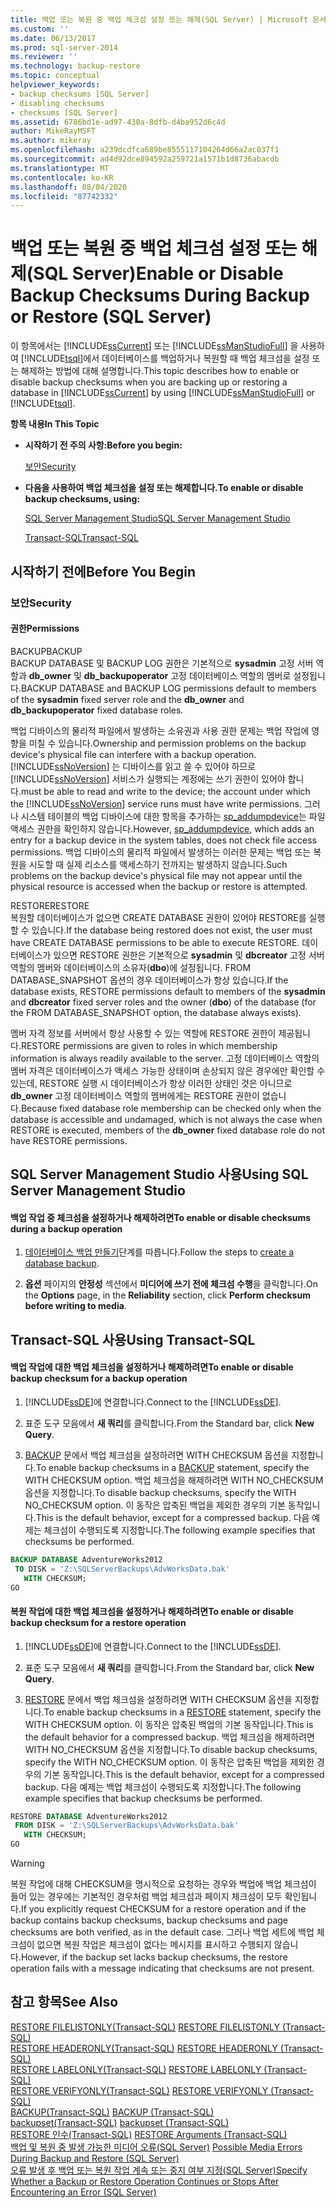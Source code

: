 ```yaml
---
title: 백업 또는 복원 중 백업 체크섬 설정 또는 해제(SQL Server) | Microsoft 문서
ms.custom: ''
ms.date: 06/13/2017
ms.prod: sql-server-2014
ms.reviewer: ''
ms.technology: backup-restore
ms.topic: conceptual
helpviewer_keywords:
- backup checksums [SQL Server]
- disabling checksums
- checksums [SQL Server]
ms.assetid: 6786bd1e-ad97-430a-8dfb-d4ba952d6c4d
author: MikeRayMSFT
ms.author: mikeray
ms.openlocfilehash: a239dcdfca689be8555117104264d66a2ac037f1
ms.sourcegitcommit: ad4d92dce894592a259721a1571b1d8736abacdb
ms.translationtype: MT
ms.contentlocale: ko-KR
ms.lasthandoff: 08/04/2020
ms.locfileid: "87742332"
---
```

# <a name="enable-or-disable-backup-checksums-during-backup-or-restore-sql-server"></a><span data-ttu-id="9ada9-102">백업 또는 복원 중 백업 체크섬 설정 또는 해제(SQL Server)</span><span class="sxs-lookup"><span data-stu-id="9ada9-102">Enable or Disable Backup Checksums During Backup or Restore (SQL Server)</span></span>
  <span data-ttu-id="9ada9-103">이 항목에서는 [!INCLUDE[ssCurrent](../../includes/sscurrent-md.md)] 또는 [!INCLUDE[ssManStudioFull](../../includes/ssmanstudiofull-md.md)] 을 사용하여 [!INCLUDE[tsql](../../includes/tsql-md.md)]에서 데이터베이스를 백업하거나 복원할 때 백업 체크섬을 설정 또는 해제하는 방법에 대해 설명합니다.</span><span class="sxs-lookup"><span data-stu-id="9ada9-103">This topic describes how to enable or disable backup checksums when you are backing up or restoring a database in [!INCLUDE[ssCurrent](../../includes/sscurrent-md.md)] by using [!INCLUDE[ssManStudioFull](../../includes/ssmanstudiofull-md.md)] or [!INCLUDE[tsql](../../includes/tsql-md.md)].</span></span>  
  
 <span data-ttu-id="9ada9-104">**항목 내용**</span><span class="sxs-lookup"><span data-stu-id="9ada9-104">**In This Topic**</span></span>  
  
-   <span data-ttu-id="9ada9-105">**시작하기 전 주의 사항:**</span><span class="sxs-lookup"><span data-stu-id="9ada9-105">**Before you begin:**</span></span>  
  
     [<span data-ttu-id="9ada9-106">보안</span><span class="sxs-lookup"><span data-stu-id="9ada9-106">Security</span></span>](#Security)  
  
-   <span data-ttu-id="9ada9-107">**다음을 사용하여 백업 체크섬을 설정 또는 해제합니다.**</span><span class="sxs-lookup"><span data-stu-id="9ada9-107">**To enable or disable backup checksums, using:**</span></span>  
  
     [<span data-ttu-id="9ada9-108">SQL Server Management Studio</span><span class="sxs-lookup"><span data-stu-id="9ada9-108">SQL Server Management Studio</span></span>](#SSMSProcedure)  
  
     [<span data-ttu-id="9ada9-109">Transact-SQL</span><span class="sxs-lookup"><span data-stu-id="9ada9-109">Transact-SQL</span></span>](#TsqlProcedure)  
  
##  <a name="before-you-begin"></a><a name="BeforeYouBegin"></a> <span data-ttu-id="9ada9-110">시작하기 전에</span><span class="sxs-lookup"><span data-stu-id="9ada9-110">Before You Begin</span></span>  
  
###  <a name="security"></a><a name="Security"></a> <span data-ttu-id="9ada9-111">보안</span><span class="sxs-lookup"><span data-stu-id="9ada9-111">Security</span></span>  
  
####  <a name="permissions"></a><a name="Permissions"></a> <span data-ttu-id="9ada9-112">권한</span><span class="sxs-lookup"><span data-stu-id="9ada9-112">Permissions</span></span>  
 <span data-ttu-id="9ada9-113">BACKUP</span><span class="sxs-lookup"><span data-stu-id="9ada9-113">BACKUP</span></span>  
 <span data-ttu-id="9ada9-114">BACKUP DATABASE 및 BACKUP LOG 권한은 기본적으로 **sysadmin** 고정 서버 역할과 **db_owner** 및 **db_backupoperator** 고정 데이터베이스 역할의 멤버로 설정됩니다.</span><span class="sxs-lookup"><span data-stu-id="9ada9-114">BACKUP DATABASE and BACKUP LOG permissions default to members of the **sysadmin** fixed server role and the **db_owner** and **db_backupoperator** fixed database roles.</span></span>  
  
 <span data-ttu-id="9ada9-115">백업 디바이스의 물리적 파일에서 발생하는 소유권과 사용 권한 문제는 백업 작업에 영향을 미칠 수 있습니다.</span><span class="sxs-lookup"><span data-stu-id="9ada9-115">Ownership and permission problems on the backup device's physical file can interfere with a backup operation.</span></span> [!INCLUDE[ssNoVersion](../../includes/ssnoversion-md.md)] <span data-ttu-id="9ada9-116">는 디바이스를 읽고 쓸 수 있어야 하므로 [!INCLUDE[ssNoVersion](../../includes/ssnoversion-md.md)] 서비스가 실행되는 계정에는 쓰기 권한이 있어야 합니다.</span><span class="sxs-lookup"><span data-stu-id="9ada9-116">must be able to read and write to the device; the account under which the [!INCLUDE[ssNoVersion](../../includes/ssnoversion-md.md)] service runs must have write permissions.</span></span> <span data-ttu-id="9ada9-117">그러나 시스템 테이블의 백업 디바이스에 대한 항목을 추가하는 [sp_addumpdevice](/sql/relational-databases/system-stored-procedures/sp-addumpdevice-transact-sql)는 파일 액세스 권한을 확인하지 않습니다.</span><span class="sxs-lookup"><span data-stu-id="9ada9-117">However, [sp_addumpdevice](/sql/relational-databases/system-stored-procedures/sp-addumpdevice-transact-sql), which adds an entry for a backup device in the system tables, does not check file access permissions.</span></span> <span data-ttu-id="9ada9-118">백업 디바이스의 물리적 파일에서 발생하는 이러한 문제는 백업 또는 복원을 시도할 때 실제 리소스를 액세스하기 전까지는 발생하지 않습니다.</span><span class="sxs-lookup"><span data-stu-id="9ada9-118">Such problems on the backup device's physical file may not appear until the physical resource is accessed when the backup or restore is attempted.</span></span>  
  
 <span data-ttu-id="9ada9-119">RESTORE</span><span class="sxs-lookup"><span data-stu-id="9ada9-119">RESTORE</span></span>  
 <span data-ttu-id="9ada9-120">복원할 데이터베이스가 없으면 CREATE DATABASE 권한이 있어야 RESTORE를 실행할 수 있습니다.</span><span class="sxs-lookup"><span data-stu-id="9ada9-120">If the database being restored does not exist, the user must have CREATE DATABASE permissions to be able to execute RESTORE.</span></span> <span data-ttu-id="9ada9-121">데이터베이스가 있으면 RESTORE 권한은 기본적으로 **sysadmin** 및 **dbcreator** 고정 서버 역할의 멤버와 데이터베이스의 소유자(**dbo**)에 설정됩니다. FROM DATABASE_SNAPSHOT 옵션의 경우 데이터베이스가 항상 있습니다.</span><span class="sxs-lookup"><span data-stu-id="9ada9-121">If the database exists, RESTORE permissions default to members of the **sysadmin** and **dbcreator** fixed server roles and the owner (**dbo**) of the database (for the FROM DATABASE_SNAPSHOT option, the database always exists).</span></span>  
  
 <span data-ttu-id="9ada9-122">멤버 자격 정보를 서버에서 항상 사용할 수 있는 역할에 RESTORE 권한이 제공됩니다.</span><span class="sxs-lookup"><span data-stu-id="9ada9-122">RESTORE permissions are given to roles in which membership information is always readily available to the server.</span></span> <span data-ttu-id="9ada9-123">고정 데이터베이스 역할의 멤버 자격은 데이터베이스가 액세스 가능한 상태이며 손상되지 않은 경우에만 확인할 수 있는데, RESTORE 실행 시 데이터베이스가 항상 이러한 상태인 것은 아니므로 **db_owner** 고정 데이터베이스 역할의 멤버에게는 RESTORE 권한이 없습니다.</span><span class="sxs-lookup"><span data-stu-id="9ada9-123">Because fixed database role membership can be checked only when the database is accessible and undamaged, which is not always the case when RESTORE is executed, members of the **db_owner** fixed database role do not have RESTORE permissions.</span></span>  
  
##  <a name="using-sql-server-management-studio"></a><a name="SSMSProcedure"></a> <span data-ttu-id="9ada9-124">SQL Server Management Studio 사용</span><span class="sxs-lookup"><span data-stu-id="9ada9-124">Using SQL Server Management Studio</span></span>  
  
#### <a name="to-enable-or-disable-checksums-during-a-backup-operation"></a><span data-ttu-id="9ada9-125">백업 작업 중 체크섬을 설정하거나 해제하려면</span><span class="sxs-lookup"><span data-stu-id="9ada9-125">To enable or disable checksums during a backup operation</span></span>  
  
1.  <span data-ttu-id="9ada9-126">[데이터베이스 백업 만들기](create-a-full-database-backup-sql-server.md)단계를 따릅니다.</span><span class="sxs-lookup"><span data-stu-id="9ada9-126">Follow the steps to [create a database backup](create-a-full-database-backup-sql-server.md).</span></span>  
  
2.  <span data-ttu-id="9ada9-127">**옵션** 페이지의 **안정성** 섹션에서 **미디어에 쓰기 전에 체크섬 수행**을 클릭합니다.</span><span class="sxs-lookup"><span data-stu-id="9ada9-127">On the **Options** page, in the **Reliability** section, click **Perform checksum before writing to media**.</span></span>  
  
##  <a name="using-transact-sql"></a><a name="TsqlProcedure"></a> <span data-ttu-id="9ada9-128">Transact-SQL 사용</span><span class="sxs-lookup"><span data-stu-id="9ada9-128">Using Transact-SQL</span></span>  
  
#### <a name="to-enable-or-disable-backup-checksum-for-a-backup-operation"></a><span data-ttu-id="9ada9-129">백업 작업에 대한 백업 체크섬을 설정하거나 해제하려면</span><span class="sxs-lookup"><span data-stu-id="9ada9-129">To enable or disable backup checksum for a backup operation</span></span>  
  
1.  <span data-ttu-id="9ada9-130">[!INCLUDE[ssDE](../../../includes/ssde-md.md)]에 연결합니다.</span><span class="sxs-lookup"><span data-stu-id="9ada9-130">Connect to the [!INCLUDE[ssDE](../../../includes/ssde-md.md)].</span></span>  
  
2.  <span data-ttu-id="9ada9-131">표준 도구 모음에서 **새 쿼리**를 클릭합니다.</span><span class="sxs-lookup"><span data-stu-id="9ada9-131">From the Standard bar, click **New Query**.</span></span>  
  
3.  <span data-ttu-id="9ada9-132">[BACKUP](/sql/t-sql/statements/backup-transact-sql) 문에서 백업 체크섬을 설정하려면 WITH CHECKSUM 옵션을 지정합니다.</span><span class="sxs-lookup"><span data-stu-id="9ada9-132">To enable backup checksums in a [BACKUP](/sql/t-sql/statements/backup-transact-sql) statement, specify the WITH CHECKSUM option.</span></span> <span data-ttu-id="9ada9-133">백업 체크섬을 해제하려면 WITH NO_CHECKSUM 옵션을 지정합니다.</span><span class="sxs-lookup"><span data-stu-id="9ada9-133">To disable backup checksums, specify the WITH NO_CHECKSUM option.</span></span> <span data-ttu-id="9ada9-134">이 동작은 압축된 백업을 제외한 경우의 기본 동작입니다.</span><span class="sxs-lookup"><span data-stu-id="9ada9-134">This is the default behavior, except for a compressed backup.</span></span> <span data-ttu-id="9ada9-135">다음 예제는 체크섬이 수행되도록 지정합니다.</span><span class="sxs-lookup"><span data-stu-id="9ada9-135">The following example specifies that checksums be performed.</span></span>  
  
```sql  
BACKUP DATABASE AdventureWorks2012   
 TO DISK = 'Z:\SQLServerBackups\AdvWorksData.bak'  
   WITH CHECKSUM;  
GO  
```  
  
#### <a name="to-enable-or-disable-backup-checksum-for-a-restore-operation"></a><span data-ttu-id="9ada9-136">복원 작업에 대한 백업 체크섬을 설정하거나 해제하려면</span><span class="sxs-lookup"><span data-stu-id="9ada9-136">To enable or disable backup checksum for a restore operation</span></span>  
  
1.  <span data-ttu-id="9ada9-137">[!INCLUDE[ssDE](../../../includes/ssde-md.md)]에 연결합니다.</span><span class="sxs-lookup"><span data-stu-id="9ada9-137">Connect to the [!INCLUDE[ssDE](../../../includes/ssde-md.md)].</span></span>  
  
2.  <span data-ttu-id="9ada9-138">표준 도구 모음에서 **새 쿼리**를 클릭합니다.</span><span class="sxs-lookup"><span data-stu-id="9ada9-138">From the Standard bar, click **New Query**.</span></span>  
  
3.  <span data-ttu-id="9ada9-139">[RESTORE](/sql/t-sql/statements/restore-statements-transact-sql) 문에서 백업 체크섬을 설정하려면 WITH CHECKSUM 옵션을 지정합니다.</span><span class="sxs-lookup"><span data-stu-id="9ada9-139">To enable backup checksums in a [RESTORE](/sql/t-sql/statements/restore-statements-transact-sql) statement, specify the WITH CHECKSUM option.</span></span> <span data-ttu-id="9ada9-140">이 동작은 압축된 백업의 기본 동작입니다.</span><span class="sxs-lookup"><span data-stu-id="9ada9-140">This is the default behavior for a compressed backup.</span></span> <span data-ttu-id="9ada9-141">백업 체크섬을 해제하려면 WITH NO_CHECKSUM 옵션을 지정합니다.</span><span class="sxs-lookup"><span data-stu-id="9ada9-141">To disable backup checksums, specify the WITH NO_CHECKSUM option.</span></span> <span data-ttu-id="9ada9-142">이 동작은 압축된 백업을 제외한 경우의 기본 동작입니다.</span><span class="sxs-lookup"><span data-stu-id="9ada9-142">This is the default behavior, except for a compressed backup.</span></span> <span data-ttu-id="9ada9-143">다음 예제는 백업 체크섬이 수행되도록 지정합니다.</span><span class="sxs-lookup"><span data-stu-id="9ada9-143">The following example specifies that backup checksums be performed.</span></span>  
  
```sql  
RESTORE DATABASE AdventureWorks2012   
 FROM DISK = 'Z:\SQLServerBackups\AdvWorksData.bak'  
   WITH CHECKSUM;  
GO  
```  
  
> [!WARNING]  
>  <span data-ttu-id="9ada9-144">복원 작업에 대해 CHECKSUM을 명시적으로 요청하는 경우와 백업에 백업 체크섬이 들어 있는 경우에는 기본적인 경우처럼 백업 체크섬과 페이지 체크섬이 모두 확인됩니다.</span><span class="sxs-lookup"><span data-stu-id="9ada9-144">If you explicitly request CHECKSUM for a restore operation and if the backup contains backup checksums, backup checksums and page checksums are both verified, as in the default case.</span></span> <span data-ttu-id="9ada9-145">그러나 백업 세트에 백업 체크섬이 없으면 복원 작업은 체크섬이 없다는 메시지를 표시하고 수행되지 않습니다.</span><span class="sxs-lookup"><span data-stu-id="9ada9-145">However, if the backup set lacks backup checksums, the restore operation fails with a message indicating that checksums are not present.</span></span>  
  
## <a name="see-also"></a><span data-ttu-id="9ada9-146">참고 항목</span><span class="sxs-lookup"><span data-stu-id="9ada9-146">See Also</span></span>  
 <span data-ttu-id="9ada9-147">[RESTORE FILELISTONLY&#40;Transact-SQL&#41;](/sql/t-sql/statements/restore-statements-filelistonly-transact-sql) </span><span class="sxs-lookup"><span data-stu-id="9ada9-147">[RESTORE FILELISTONLY &#40;Transact-SQL&#41;](/sql/t-sql/statements/restore-statements-filelistonly-transact-sql) </span></span>  
 <span data-ttu-id="9ada9-148">[RESTORE HEADERONLY&#40;Transact-SQL&#41;](/sql/t-sql/statements/restore-statements-headeronly-transact-sql) </span><span class="sxs-lookup"><span data-stu-id="9ada9-148">[RESTORE HEADERONLY &#40;Transact-SQL&#41;](/sql/t-sql/statements/restore-statements-headeronly-transact-sql) </span></span>  
 <span data-ttu-id="9ada9-149">[RESTORE LABELONLY&#40;Transact-SQL&#41;](/sql/t-sql/statements/restore-statements-labelonly-transact-sql) </span><span class="sxs-lookup"><span data-stu-id="9ada9-149">[RESTORE LABELONLY &#40;Transact-SQL&#41;](/sql/t-sql/statements/restore-statements-labelonly-transact-sql) </span></span>  
 <span data-ttu-id="9ada9-150">[RESTORE VERIFYONLY&#40;Transact-SQL&#41;](/sql/t-sql/statements/restore-statements-verifyonly-transact-sql) </span><span class="sxs-lookup"><span data-stu-id="9ada9-150">[RESTORE VERIFYONLY &#40;Transact-SQL&#41;](/sql/t-sql/statements/restore-statements-verifyonly-transact-sql) </span></span>  
 <span data-ttu-id="9ada9-151">[BACKUP&#40;Transact-SQL&#41;](/sql/t-sql/statements/backup-transact-sql) </span><span class="sxs-lookup"><span data-stu-id="9ada9-151">[BACKUP &#40;Transact-SQL&#41;](/sql/t-sql/statements/backup-transact-sql) </span></span>  
 <span data-ttu-id="9ada9-152">[backupset&#40;Transact-SQL&#41;](/sql/relational-databases/system-tables/backupset-transact-sql) </span><span class="sxs-lookup"><span data-stu-id="9ada9-152">[backupset &#40;Transact-SQL&#41;](/sql/relational-databases/system-tables/backupset-transact-sql) </span></span>  
 <span data-ttu-id="9ada9-153">[RESTORE 인수&#40;Transact-SQL&#41;](/sql/t-sql/statements/restore-statements-arguments-transact-sql) </span><span class="sxs-lookup"><span data-stu-id="9ada9-153">[RESTORE Arguments &#40;Transact-SQL&#41;](/sql/t-sql/statements/restore-statements-arguments-transact-sql) </span></span>  
 <span data-ttu-id="9ada9-154">[백업 및 복원 중 발생 가능한 미디어 오류&#40;SQL Server&#41;](possible-media-errors-during-backup-and-restore-sql-server.md) </span><span class="sxs-lookup"><span data-stu-id="9ada9-154">[Possible Media Errors During Backup and Restore &#40;SQL Server&#41;](possible-media-errors-during-backup-and-restore-sql-server.md) </span></span>  
 [<span data-ttu-id="9ada9-155">오류 발생 후 백업 또는 복원 작업 계속 또는 중지 여부 지정&#40;SQL Server&#41;</span><span class="sxs-lookup"><span data-stu-id="9ada9-155">Specify Whether a Backup or Restore Operation Continues or Stops After Encountering an Error &#40;SQL Server&#41;</span></span>](specify-if-backup-or-restore-continues-or-stops-after-error.md)  
  
  
